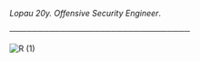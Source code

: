 *Lopau 20y. Offensive Security Engineer*.

 ────────────────────────────────

 ![R (1)](https://user-images.githubusercontent.com/91633392/135341117-7f8f9c90-c976-4321-9a70-b93e3cc6b48d.gif)
